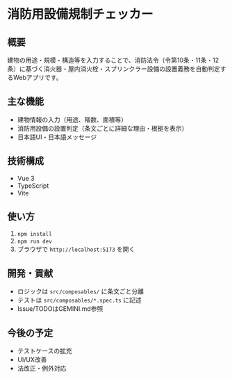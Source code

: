 # 消防用設備規制チェッカー

## 概要
建物の用途・規模・構造等を入力することで、消防法令（令第10条・11条・12条）に基づく消火器・屋内消火栓・スプリンクラー設備の設置義務を自動判定するWebアプリです。

## 主な機能
- 建物情報の入力（用途、階数、面積等）
- 消防用設備の設置判定（条文ごとに詳細な理由・根拠を表示）
- 日本語UI・日本語メッセージ

## 技術構成
- Vue 3
- TypeScript
- Vite

## 使い方
1. `npm install`
2. `npm run dev`
3. ブラウザで `http://localhost:5173` を開く

## 開発・貢献
- ロジックは `src/composables/` に条文ごと分離
- テストは `src/composables/*.spec.ts` に記述
- Issue/TODOはGEMINI.md参照

## 今後の予定
- テストケースの拡充
- UI/UX改善
- 法改正・例外対応
